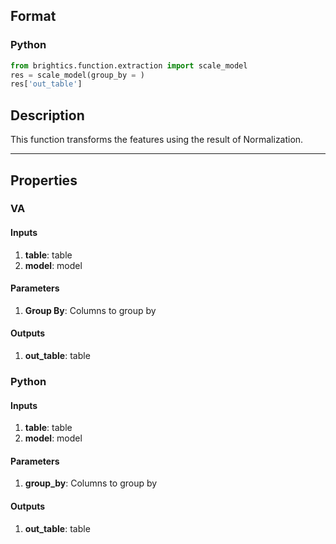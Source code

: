 ## Format
### Python
```python
from brightics.function.extraction import scale_model
res = scale_model(group_by = )
res['out_table']
```

## Description
This function transforms the features using the result of Normalization.

---

## Properties
### VA
#### Inputs
1. **table**: table
2. **model**: model

#### Parameters
1. **Group By**: Columns to group by

#### Outputs
1. **out_table**: table

### Python
#### Inputs
1. **table**: table
2. **model**: model

#### Parameters
1. **group_by**: Columns to group by

#### Outputs
1. **out_table**: table

